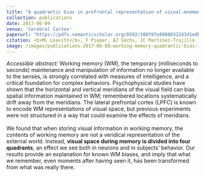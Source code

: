 ```yaml
---
title: "A quadrantic bias in prefrontal representation of visual-mnemonic space"
collection: publications
date: 2017-06-09
venue: 'Cerebral Cortex'
paperurl: "https://pdfs.semanticscholar.org/8592/108f6fe8988832243d1edb87531dbca35978.pdf"
citation: <b>ML Leavitt</b>, F Pieper, AJ Sachs, JC Martinez-Trujillo
image: /images/publications-2017-06-09-working-memory-quadrantic-bias-image.png
---
```

<i>Accessible abstract:</i> Working memory (WM), the temporary (milliseconds to seconds) maintenance and manipulation of information no longer available to the senses, is strongly correlated with measures of intelligence, and a critical foundation for complex behaviors. Psychophysical studies have shown that the horizontal and vertical meridians of the visual field can bias spatial information maintained in WM; remembered locations systematically drift away from the meridians. The lateral prefrontal cortex (LPFC) is known to encode WM representations of visual space, but previous experiments were not structured in a way that could examine the effects of meridians.<br><br>We found that when storing visual information in working memory, the contents of working memory are not a veridical representation of the external world. Instead, <b>visual space during memory is divided into four quadrants</b>, an effect we see both in neurons and in subjects’ behavior. Our results provide an explanation for known WM biases, and imply that what we remember, even moments after having seen it, has been transformed from what was really there.
